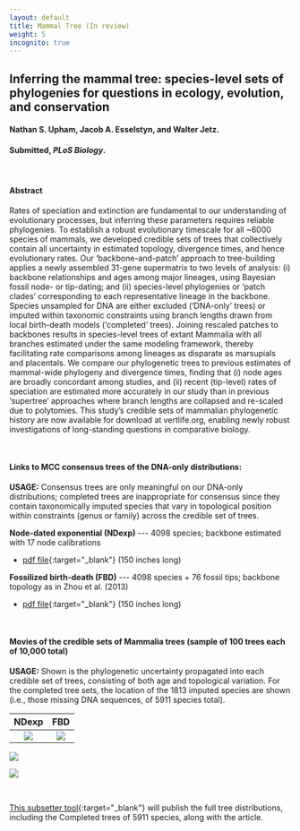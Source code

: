 ```yaml
---
layout: default
title: Mammal Tree (In review)
weight: 5
incognito: true
---
```


## Inferring the mammal tree: species-level sets of phylogenies for questions in ecology, evolution, and conservation
#### Nathan S. Upham, Jacob A. Esselstyn, and Walter Jetz.
#### Submitted, _PLoS Biology_.

<br />

#### **Abstract**
Rates of speciation and extinction are fundamental to our understanding of evolutionary processes, but inferring these parameters requires reliable phylogenies. To establish a robust evolutionary timescale for all ~6000 species of mammals, we developed credible sets of trees that collectively contain all uncertainty in estimated topology, divergence times, and hence evolutionary rates. Our ‘backbone-and-patch’ approach to tree-building applies a newly assembled 31-gene supermatrix to two levels of analysis: (i) backbone relationships and ages among major lineages, using Bayesian fossil node- or tip-dating; and (ii) species-level phylogenies or ‘patch clades’ corresponding to each representative lineage in the backbone. Species unsampled for DNA are either excluded (‘DNA-only’ trees) or imputed within taxonomic constraints using branch lengths drawn from local birth-death models (‘completed’ trees). Joining rescaled patches to backbones results in species-level trees of extant Mammalia with all branches estimated under the same modeling framework, thereby facilitating rate comparisons among lineages as disparate as marsupials and placentals. We compare our phylogenetic trees to previous estimates of mammal-wide phylogeny and divergence times, finding that (i) node ages are broadly concordant among studies, and (ii) recent (tip-level) rates of speciation are estimated more accurately in our study than in previous ‘supertree’ approaches where branch lengths are collapsed and re-scaled due to polytomies. This study’s credible sets of mammalian phylogenetic history are now available for download at vertlife.org, enabling newly robust investigations of long-standing questions in comparative biology.

<br />

#### **Links to MCC consensus trees of the DNA-only distributions:**   
   **USAGE:** Consensus trees are only meaningful on our DNA-only distributions; completed trees are inappropriate for consensus since they contain taxonomically imputed species that vary in topological position within constraints (genus or family) across the credible set of trees.
      
   **Node-dated exponential (NDexp)** --- 4098 species; backbone estimated with 17 node calibrations 
   - [pdf file](https://www.dropbox.com/s/7kieolqutegm1ds/MamPhy_fullPosterior_BDvr_DNAonly_4098sp_topoFree_NDexp_MCC_v2_PLOTTED.pdf?dl=1){:target="_blank"} (150 inches long)

   **Fossilized birth-death (FBD)** --- 4098 species + 76 fossil tips; backbone topology as in Zhou et al. (2013)
   - [pdf file](https://www.dropbox.com/s/qy02tip03lenfsq/MamPhy_fullPosterior_BDvr_DNAonly_4098sp_topoFree_FBDasZhouEtAl_MCC_v2_PLOTTED.pdf?dl=1){:target="_blank"} (150 inches long)

<br />


#### **Movies of the credible sets of Mammalia trees (sample of 100 trees each of 10,000 total)**   
   **USAGE:** Shown is the phylogenetic uncertainty propagated into each credible set of trees, consisting of both age and topological variation. For the completed tree sets, the location of the 1813 imputed species are shown (i.e., those missing DNA sequences, of 5911 species total).

NDexp             |  FBD
:-------------------------:|:-------------------------:
![](http://vertlife.org/data/credibleSet_mamPhy_Completed-NDexp_100trees_all_higherNodeCols_tipLabel_v2_tipSeq.gif)  |  ![](http://vertlife.org/data/credibleSet_mamPhy_Completed-FBDasZhouEtAl_100trees_all_higherNodeCols_tipLabel_v2_tipSeq.gif)



![](http://vertlife.org/data/credibleSet_mamPhy_DNA-only-NDexp_100trees_all_higherNodeCols_tipLabel_v2_tipSeq.gif)

![](http://vertlife.org/data/credibleSet_mamPhy_DNA-only-FBDasZhouEtAl_100trees_all_higherNodeCols_tipLabel_v2_tipSeq.gif)


<br />

[This subsetter tool](http://vertlife.org/phylosubsets/){:target="_blank"} will publish the full tree distributions, including the Completed trees of 5911 species, along with the article.
